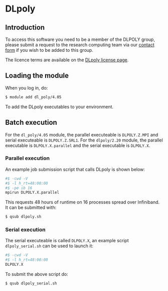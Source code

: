 # DLpoly

## Introduction

To access this software you need to be a member of the DLPOLY group, please submit a request to the research computing team via our [contact form](https://leeds.service-now.com/it?id=sc_cat_item&sys_id=7587b2530f675f00a82247ece1050eda) if you wish to be added to this group.

The licence terms are available on the [DLpoly license page](./dlpoly/license).

## Loading the module

When you log in, do:

```bash
$ module add dl_poly/4.05
```

To add the DLpoly executables to your environment.

## Batch execution

For the `dl_poly/4.05` module, the parallel executeable is `DLPOLY.Z.MPI` and serial executeable is `DLPOLY.Z.SRL1`.
For the `dlpoly/2.20` module, the parallel executable is `DLPOLY.X.parallel` and the serial executable is `DLPOLY.X`.

### Parallel execution

An example job submission script that calls DLpoly is shown below:

```bash
#$ -cwd -V
#$ -l h_rt=48:00:00
#$ -pe ib 16
mpirun DLPOLY.X.parallel
```

This requests 48 hours of runtime on 16 processes spread over Infiniband. It can be submitted with:

```bash
$ qsub dlpoly.sh
```

### Serial execution

The serial executeable is called `DLPOLY.X`, an example script `dlpoly_serial.sh` can be used to launch it:

```bash
#$ -cwd -V
#$ -l h_rt=48:00:00
DLPOLY.X
```

To submit the above script do:

```bash
$ qsub dlpoly_serial.sh
```
